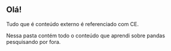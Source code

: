 ## Olá! 

Tudo que é conteúdo externo é referenciado com CE. 

Nessa pasta contém todo o conteúdo que aprendi sobre pandas pesquisando por fora.
